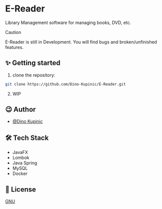 # E-Reader
Library Management software for managing books, DVD, etc. 

> [!CAUTION]
> E-Reader is still in Development. You will find bugs and broken/unfinished features.

## ✨ Getting started
1. clone the repository:
```bash
git clone https://github.com/Dino-Kupinic/E-Reader.git
```
2. WIP

## 😉 Author

- [@Dino Kupinic](https://www.github.com/Dino-Kupinic)

## 🛠️ Tech Stack

- JavaFX
- Lombok
- Java Spring
- MySQL
- Docker

## 🦋 License

[GNU](https://choosealicense.com/licenses/gpl-3.0/)
